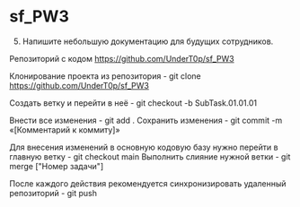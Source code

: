 # sf_PW3

5. Напишите небольшую документацию для будущих сотрудников.

 Репозиторий с кодом https://github.com/UnderT0p/sf_PW3
 
Клонирование проекта из репозитория - 
git clone https://github.com/UnderT0p/sf_PW3

Создать ветку и перейти в неё - 
git checkout -b SubTask.01.01.01

Внести все изменения - 
git add .
Сохранить изменения - 
git commit -m «[Комментарий к коммиту]»

Для внесения изменений в основную кодовую базу нужно перейти в главную ветку - 
git checkout main
Выполнить слияние нужной ветки - 
git merge ["Номер задачи"]

После каждого действия рекомендуется синхронизировать удаленный репозиторий - 
git push

